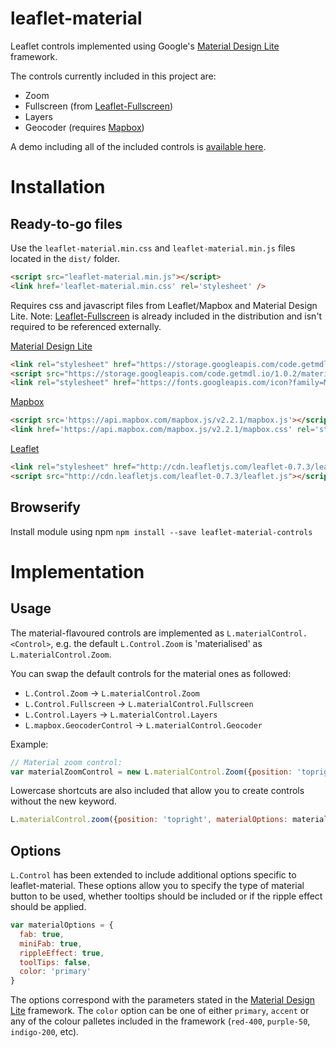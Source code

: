 # leaflet-material
Leaflet controls implemented using Google's [Material Design Lite](http://www.getmdl.io/) framework.

The controls currently included in this project are:
* Zoom
* Fullscreen (from [Leaflet-Fullscreen](https://github.com/Leaflet/Leaflet.fullscreen))
* Layers
* Geocoder (requires [Mapbox](https://github.com/mapbox/mapbox.js))

A demo including all of the included controls is [available here](http://christippett.github.io/leaflet-material/). 

# Installation
## Ready-to-go files
Use the `leaflet-material.min.css` and `leaflet-material.min.js` files located in the `dist/` folder.

```html
<script src="leaflet-material.min.js"></script>
<link href='leaflet-material.min.css' rel='stylesheet' />
```

Requires css and javascript files from Leaflet/Mapbox and Material Design Lite. Note: [Leaflet-Fullscreen](https://github.com/Leaflet/Leaflet.fullscreen) is already included in the distribution and isn't required to be referenced externally.

[Material Design Lite](http://www.getmdl.io/started/index.html#download)
```html
<link rel="stylesheet" href="https://storage.googleapis.com/code.getmdl.io/1.0.2/material.indigo-pink.min.css" />
<script src="https://storage.googleapis.com/code.getmdl.io/1.0.2/material.min.js"></script>
<link rel="stylesheet" href="https://fonts.googleapis.com/icon?family=Material+Icons" />
```

[Mapbox](https://www.mapbox.com/mapbox.js/api/v2.2.1/)
```html
<script src='https://api.mapbox.com/mapbox.js/v2.2.1/mapbox.js'></script>
<link href='https://api.mapbox.com/mapbox.js/v2.2.1/mapbox.css' rel='stylesheet' />
```

[Leaflet](http://leafletjs.com/download.html)
```html
<link rel="stylesheet" href="http://cdn.leafletjs.com/leaflet-0.7.3/leaflet.css" />
<script src="http://cdn.leafletjs.com/leaflet-0.7.3/leaflet.js"></script>
```

## Browserify
Install module using npm
`npm install --save leaflet-material-controls`


# Implementation
## Usage
The material-flavoured controls are implemented as `L.materialControl.<Control>`, e.g. the default `L.Control.Zoom` is 'materialised' as `L.materialControl.Zoom`.

You can swap the default controls for the material ones as followed:
* `L.Control.Zoom` -> `L.materialControl.Zoom`
* `L.Control.Fullscreen` -> `L.materialControl.Fullscreen`
* `L.Control.Layers` -> `L.materialControl.Layers`
* `L.mapbox.GeocoderControl` -> `L.materialControl.Geocoder`

Example:
```js
// Material zoom control:
var materialZoomControl = new L.materialControl.Zoom({position: 'topright', materialOptions: materialOptions}).addTo(map);
```

Lowercase shortcuts are also included that allow you to create controls without the new keyword.
```js
L.materialControl.zoom({position: 'topright', materialOptions: materialOptions}).addTo(map);
```

## Options
`L.Control` has been extended to include additional options specific to leaflet-material. These options allow you to specify the type of material button to be used, whether tooltips should be included or if the ripple effect should be applied. 

```js
var materialOptions = {
  fab: true,
  miniFab: true,
  rippleEffect: true,
  toolTips: false,
  color: 'primary'
}
```

The options correspond with the parameters stated in the [Material Design Lite](http://www.getmdl.io/components/index.html#buttons-section) framework. The `color` option can be one of either `primary`, `accent` or any of the colour palletes included in the framework (`red-400`, `purple-50`, `indigo-200`, etc).

